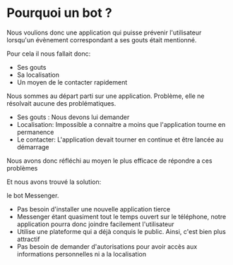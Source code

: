 # Pourquoi un bot ?

Nous voulions donc une application qui puisse prévenir l'utilisateur lorsqu'un évènement correspondant a ses gouts était mentionné.

Pour cela il nous fallait donc:
- Ses gouts
- Sa localisation
- Un moyen de le contacter rapidement

Nous sommes au départ parti sur une application. Problème, elle ne résolvait aucune des problématiques.
- Ses gouts : Nous devons lui demander
- Localisation: Impossible a connaitre a moins que l'application tourne en permanence
- Le contacter: L'application devait tourner en continue et être lancée au démarrage

Nous avons donc réfléchi au moyen le plus efficace de répondre a ces problèmes

Et nous avons trouvé la solution:

le bot Messenger.

- Pas besoin d'installer une nouvelle application tierce
- Messenger étant quasiment tout le temps ouvert sur le téléphone, notre application pourra donc joindre facilement l'utilisateur
- Utilise une plateforme qui a déjà conquis le public. Ainsi, c'est bien plus attractif
- Pas besoin de demander d'autorisations pour avoir accès aux informations personnelles ni a la localisation